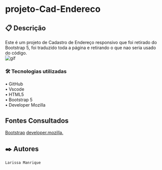 # projeto-Cad-Endereco

## 📋 Descrição
Este é um projeto de Cadastro de Endereço responsivo que foi retirado do Bootstrap 5, foi traduzido toda a página e retirando o que nao seria usado do código.  
![gif](https://github.com/larissassk/projeto-Cad-Endereco/blob/main/vid-bootstrap.gif)  

### 🛠️ Tecnologias utilizadas  
• GitHub  
• Vscode  
• HTML5  
• Bootstrap 5  
• Developer Mozilla  

## Fontes Consultados
[Bootstrap](https://getbootstrap.com/docs/5.0/forms/layout/#gutters)
[developer.mozilla.](https://developer.mozilla.org/pt-BR/docs/Web/JavaScript/Guide/Regular_expressions)

## ✒️ Autores
`Larissa Manrique`  
